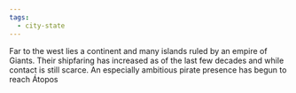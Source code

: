 ```yaml
---
tags:
  - city-state
---
```


Far to the west lies a continent and many islands ruled by an empire of Giants. Their shipfaring has increased as of the last few decades and while contact is still scarce. An especially ambitious pirate presence has begun to reach Átopos